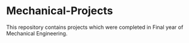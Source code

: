 # Mechanical-Projects
This repository contains projects  which were  completed in  Final year of  Mechanical Engineering.
